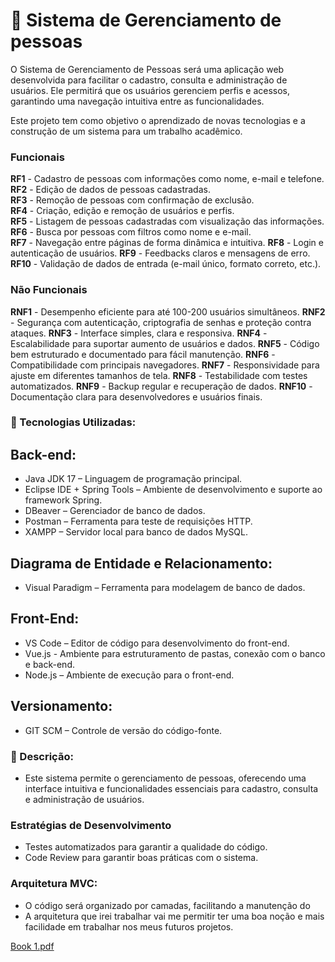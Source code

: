 # 📌 Sistema de Gerenciamento de pessoas
O Sistema de Gerenciamento de Pessoas será uma aplicação web desenvolvida para facilitar o cadastro, consulta e administração de usuários. Ele permitirá que os usuários gerenciem perfis e acessos, garantindo uma navegação intuitiva entre as funcionalidades.

Este projeto tem como objetivo o aprendizado de novas tecnologias e a construção de um sistema para um trabalho acadêmico.

### Funcionais

**RF1** - Cadastro de pessoas com informações como nome, e-mail e telefone.  
**RF2** - Edição de dados de pessoas cadastradas.  
**RF3** - Remoção de pessoas com confirmação de exclusão.  
**RF4** - Criação, edição e remoção de usuários e perfis.  
**RF5** - Listagem de pessoas cadastradas com visualização das informações.  
**RF6** - Busca por pessoas com filtros como nome e e-mail.  
**RF7** - Navegação entre páginas de forma dinâmica e intuitiva.
**RF8** - Login e autenticação de usuários. 
**RF9** - Feedbacks claros e mensagens de erro. 
**RF10** - Validação de dados de entrada (e-mail único, formato correto, etc.). 

### Não Funcionais

**RNF1** - Desempenho eficiente para até 100-200 usuários simultâneos.
**RNF2** - Segurança com autenticação, criptografia de senhas e proteção contra ataques.
**RNF3** - Interface simples, clara e responsiva.
**RNF4** - Escalabilidade para suportar aumento de usuários e dados.
**RNF5** - Código bem estruturado e documentado para fácil manutenção.
**RNF6** - Compatibilidade com principais navegadores.
**RNF7** - Responsividade para ajuste em diferentes tamanhos de tela.
**RNF8** - Testabilidade com testes automatizados.
**RNF9** - Backup regular e recuperação de dados.
**RNF10** - Documentação clara para desenvolvedores e usuários finais.

### 🚀 Tecnologias Utilizadas:

## Back-end: 

- Java JDK 17 – Linguagem de programação principal.
- Eclipse IDE + Spring Tools – Ambiente de desenvolvimento e suporte ao framework Spring.
- DBeaver – Gerenciador de banco de dados.
- Postman – Ferramenta para teste de requisições HTTP.
- XAMPP – Servidor local para banco de dados MySQL.

## Diagrama de Entidade e Relacionamento:

- Visual Paradigm – Ferramenta para modelagem de banco de dados.

## Front-End:

- VS Code – Editor de código para desenvolvimento do front-end.
- Vue.js - Ambiente para estruturamento de pastas, conexão com o banco e back-end.
- Node.js – Ambiente de execução para o front-end.

## Versionamento:

- GIT SCM – Controle de versão do código-fonte.

### 📝 Descrição:

- Este sistema permite o gerenciamento de pessoas, oferecendo uma interface intuitiva e funcionalidades essenciais para cadastro, consulta e administração de usuários.

### Estratégias de Desenvolvimento

- Testes automatizados para garantir a qualidade do código.
- Code Review para garantir boas práticas com o sistema.

### Arquitetura MVC:

- O código será organizado por camadas, facilitando a manutenção do
- A arquitetura que irei trabalhar vai me permitir ter uma boa noção e mais facilidade em trabalhar nos meus futuros projetos.

[Book 1.pdf](https://github.com/user-attachments/files/19172325/Book.1.pdf)


